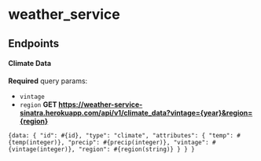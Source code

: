 # weather_service

## Endpoints

#### Climate Data
**Required** query params:
- `vintage`
- `region`
**GET https://weather-service-sinatra.herokuapp.com/api/v1/climate_data?vintage={year}&region={region}**

`{data: {
    "id": #{id},
    "type": "climate",
    "attributes": {
      "temp": #{temp(integer)},
      "precip": #{precip(integer)},
      "vintage": #{vintage(integer)},
      "region": #{region(string)}
    }
  }
}`

